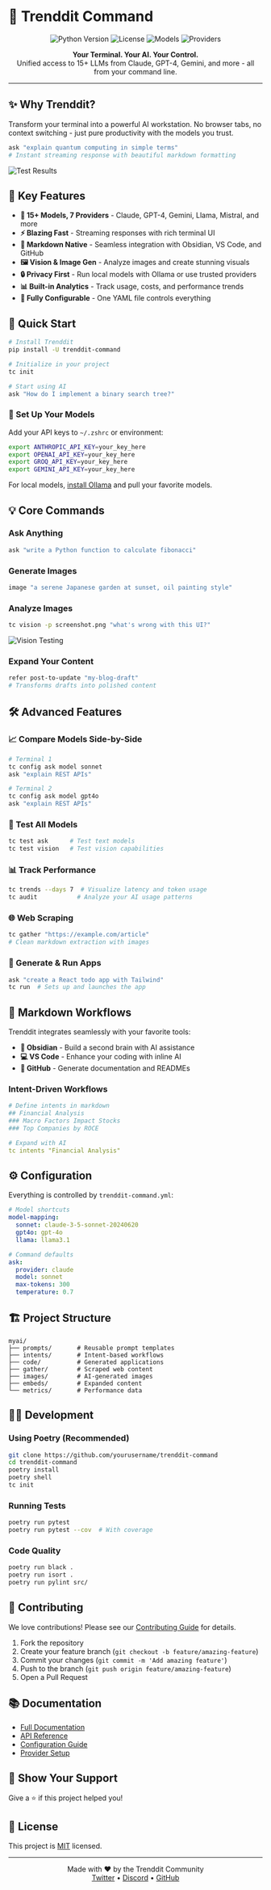 # 🚀 Trenddit Command

<p align="center">
  <img src="https://img.shields.io/badge/python-3.12+-blue.svg" alt="Python Version">
  <img src="https://img.shields.io/badge/license-MIT-green.svg" alt="License">
  <img src="https://img.shields.io/badge/models-15+-orange.svg" alt="Models">
  <img src="https://img.shields.io/badge/providers-7-purple.svg" alt="Providers">
</p>

<p align="center">
  <b>Your Terminal. Your AI. Your Control.</b><br>
  Unified access to 15+ LLMs from Claude, GPT-4, Gemini, and more - all from your command line.
</p>

---

## ✨ Why Trenddit?

Transform your terminal into a powerful AI workstation. No browser tabs, no context switching - just pure productivity with the models you trust.

```bash
ask "explain quantum computing in simple terms"
# Instant streaming response with beautiful markdown formatting
```

![Test Results](images/tc-test-ask.png)

## 🎯 Key Features

- **🤖 15+ Models, 7 Providers** - Claude, GPT-4, Gemini, Llama, Mistral, and more
- **⚡ Blazing Fast** - Streaming responses with rich terminal UI
- **📝 Markdown Native** - Seamless integration with Obsidian, VS Code, and GitHub
- **🖼️ Vision & Image Gen** - Analyze images and create stunning visuals
- **🔒 Privacy First** - Run local models with Ollama or use trusted providers
- **📊 Built-in Analytics** - Track usage, costs, and performance trends
- **🔧 Fully Configurable** - One YAML file controls everything

## 🚀 Quick Start

```bash
# Install Trenddit
pip install -U trenddit-command

# Initialize in your project
tc init

# Start using AI
ask "How do I implement a binary search tree?"
```

### 🔑 Set Up Your Models

Add your API keys to `~/.zshrc` or environment:

```bash
export ANTHROPIC_API_KEY=your_key_here
export OPENAI_API_KEY=your_key_here
export GROQ_API_KEY=your_key_here
export GEMINI_API_KEY=your_key_here
```

For local models, [install Ollama](https://ollama.com/) and pull your favorite models.

## 💡 Core Commands

### Ask Anything
```bash
ask "write a Python function to calculate fibonacci"
```

### Generate Images
```bash
image "a serene Japanese garden at sunset, oil painting style"
```

### Analyze Images
```bash
tc vision -p screenshot.png "what's wrong with this UI?"
```

![Vision Testing](images/tc-test-vision.png)

### Expand Your Content
```bash
refer post-to-update "my-blog-draft"
# Transforms drafts into polished content
```

## 🛠️ Advanced Features

### 📈 Compare Models Side-by-Side
```bash
# Terminal 1
tc config ask model sonnet
ask "explain REST APIs"

# Terminal 2  
tc config ask model gpt4o
ask "explain REST APIs"
```

### 🧪 Test All Models
```bash
tc test ask      # Test text models
tc test vision   # Test vision capabilities
```

### 📊 Track Performance
```bash
tc trends --days 7  # Visualize latency and token usage
tc audit           # Analyze your AI usage patterns
```

### 🌐 Web Scraping
```bash
tc gather "https://example.com/article"
# Clean markdown extraction with images
```

### 🚀 Generate & Run Apps
```bash
ask "create a React todo app with Tailwind"
tc run  # Sets up and launches the app
```

## 🎨 Markdown Workflows

Trenddit integrates seamlessly with your favorite tools:

- **📝 Obsidian** - Build a second brain with AI assistance
- **💻 VS Code** - Enhance your coding with inline AI
- **🐙 GitHub** - Generate documentation and READMEs

### Intent-Driven Workflows
```yaml
# Define intents in markdown
## Financial Analysis
### Macro Factors Impact Stocks
### Top Companies by ROCE

# Expand with AI
tc intents "Financial Analysis"
```

## ⚙️ Configuration

Everything is controlled by `trenddit-command.yml`:

```yaml
# Model shortcuts
model-mapping:
  sonnet: claude-3-5-sonnet-20240620
  gpt4o: gpt-4o
  llama: llama3.1

# Command defaults  
ask:
  provider: claude
  model: sonnet
  max-tokens: 300
  temperature: 0.7
```

## 🏗️ Project Structure

```
myai/
├── prompts/       # Reusable prompt templates
├── intents/       # Intent-based workflows  
├── code/          # Generated applications
├── gather/        # Scraped web content
├── images/        # AI-generated images
├── embeds/        # Expanded content
└── metrics/       # Performance data
```

## 🧑‍💻 Development

### Using Poetry (Recommended)
```bash
git clone https://github.com/yourusername/trenddit-command
cd trenddit-command
poetry install
poetry shell
tc init
```

### Running Tests
```bash
poetry run pytest
poetry run pytest --cov  # With coverage
```

### Code Quality
```bash
poetry run black .
poetry run isort .
poetry run pylint src/
```

## 🤝 Contributing

We love contributions! Please see our [Contributing Guide](CONTRIBUTING.md) for details.

1. Fork the repository
2. Create your feature branch (`git checkout -b feature/amazing-feature`)
3. Commit your changes (`git commit -m 'Add amazing feature'`)
4. Push to the branch (`git push origin feature/amazing-feature`)
5. Open a Pull Request

## 📚 Documentation

- [Full Documentation](https://trenddit-command.github.io)
- [API Reference](docs/api.md)
- [Configuration Guide](docs/configuration.md)
- [Provider Setup](docs/providers.md)

## 🌟 Show Your Support

Give a ⭐️ if this project helped you!

## 📄 License

This project is [MIT](LICENSE) licensed.

---

<p align="center">
  Made with ❤️ by the Trenddit Community<br>
  <a href="https://twitter.com/trenddit">Twitter</a> •
  <a href="https://discord.gg/trenddit">Discord</a> •
  <a href="https://github.com/trenddit-command/trenddit-command">GitHub</a>
</p>